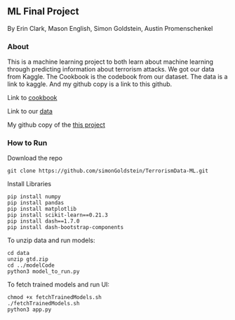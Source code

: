 ML Final Project
----
By Erin Clark, Mason English, Simon Goldstein, Austin Promenschenkel

### About
This is a machine learning project to both learn about machine learning through predicting information about terrorism attacks.
We got our data from Kaggle. The Cookbook is the codebook from our dataset. The data is a link to kaggle. And my github copy is a link to this github. 

Link to [cookbook](https://start.umd.edu/gtd/downloads/Codebook.pdf)                                        
                                                                                                            
Link to our [data](https://www.kaggle.com/START-UMD/gtd)                                                    
                                                                                                            
My github copy of the [this project](https://github.com/simonGoldstein/TerrorismData-ML/blob/master/gtd.zip)

### How to Run

Download the repo

    git clone https://github.com/simonGoldstein/TerrorismData-ML.git

Install Libraries
    
    pip install numpy
    pip install pandas
    pip install matplotlib
    pip install scikit-learn==0.21.3
    pip install dash==1.7.0
    pip install dash-bootstrap-components

To unzip data and run models:
    
    cd data
    unzip gtd.zip
    cd ../modelCode
    python3 model_to_run.py

To fetch trained models and run UI:

    chmod +x fetchTrainedModels.sh
    ./fetchTrainedModels.sh
    python3 app.py
